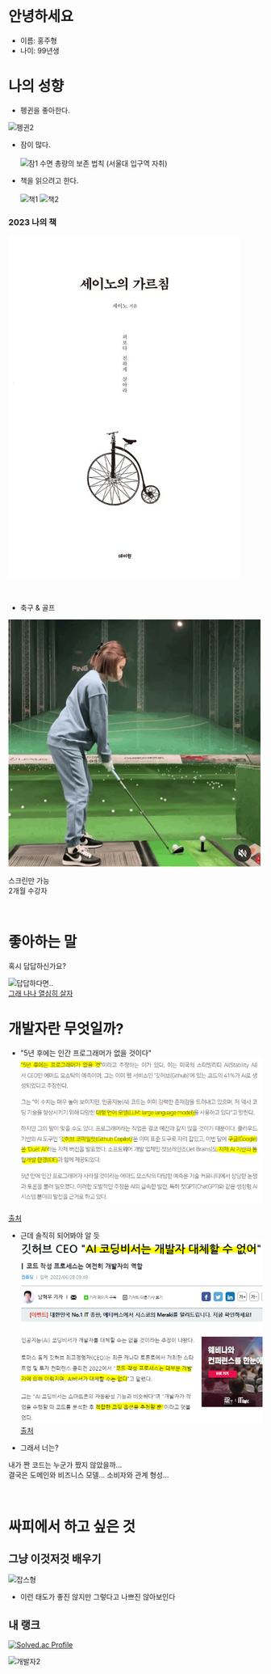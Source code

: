 # 안녕하세요
- 이름: 홍주형
- 나이: 99년생

# 나의 성향
- 펭귄을 좋아한다.<br>
<!-- ![동물1](https://i.namu.wiki/i/u2B6On7f7tF-Vvxc5nxYybqM1iDHybdDuPvjVymgRscHMQkRGnVrMQOKQossA5zoalemgJN2U60o4w0uUCEKRw.webp) -->
![펭귄2](https://s3.orbi.kr/data/file/united/981048033_Tbx38vV9_4t1CDMI.gif)

- 잠이 많다.<br> <br>
![잠1](https://cdn.imweb.me/upload/S20200901a942bae14250b/bd0e619a7b173.jpg)
수면 총량의 보존 법칙 (서울대 입구역 자취)


- 책을 읽으려고 한다.<br> <br>
![책1](https://image.yes24.com/momo/TopCate03/MidCate05/248828.jpg)
![책2](https://image.yes24.com/momo/TopCate70/MidCate01/6904710.jpg)

### 2023 나의 책
![책3](/source/세이노.jpg)

<br>

- 축구 & 골프 <br> 

![취미1](/source/골프.gif)

스크린만 가능<br>
2개월 수강자

<br>

# 좋아하는 말
혹시 답답하신가요? <br>

![답답하다면..](https://jjalbang.net/data/264614.jpg) <br>
[그래 나나 열심히 살자](https://ppss.kr/wp-content/uploads/2013/07/20130402_025303.png)

# 개발자란 무엇일까?
- "5년 후에는 인간 프로그래머가 없을 것이다"
![개발자1](/source/개발자2.PNG)

[출처](https://www.idailynews.co.kr/news/articleView.html?idxno=101553)

- 근데 솔직히 되어봐야 알 듯
![개발자2](/source/개발자1.PNG)
[출처](https://news.nate.com/view/20211026n36529)

- 그래서 너는?
   
내가 짠 코드는 누군가 짰지 않았을까... <br>
결국은 도메인와 비즈니스 모델... 소비자와 관계 형성...


<br>

# 싸피에서 하고 싶은 것

## 그냥 이것저것 배우기
![잡스형](https://i.pinimg.com/originals/fd/a9/06/fda90680d0afcc3456e01be876486a4f.png)

- 이런 태도가 좋진 않지만 그렇다고 나쁘진 않아보인다

## 내 랭크
[![Solved.ac Profile](http://mazassumnida.wtf/api/v2/generate_badge?boj=wngud1225)](https://solved.ac/wngud1225/)

![개발자2](https://contents.kyobobook.co.kr/sih/fit-in/458x0/pdt/9791188283835.jpg)


<!-- ## 이제 막 시작한 옆 랭커
[![Solved.ac Profile](http://mazassumnida.wtf/api/v2/generate_badge?boj=niggaud)](https://solved.ac/niggaud/)

## 되고 싶은 랭커
[![Solved.ac Profile](http://mazassumnida.wtf/api/v2/generate_badge?boj=hjhassa1)](https://solved.ac/hjhassa1/) -->



<br><br>
<br><br>
<br><br>

<!-- # 우리들만의 비밀 파일
## 삼성 SW 역량 테스트 

### 기출 문제 (1)
:heavy_check_mark: [issue 정리 내용](https://github.com/WeareSoft/algorithm-study/blob/master/contents/samsung/180916.md)
* [#issue1] 치킨 배달
* [#issue2] 드래곤 커브
* [#issue3] 사다리 조작
* [#issue4] 감시

### 기출 문제 (2)
:heavy_check_mark: [issue 정리 내용](https://github.com/WeareSoft/algorithm-study/blob/master/contents/samsung/180923.md)
* [#issue1] 톱니바퀴
* [#issue2] 경사로
* [#issue3] 스타트와 링크
* [#issue4] 연산자 끼워넣기
* [#issue5] 로봇 청소기
* [#issue6] 연구소

### 기출 문제 (3)
:heavy_check_mark: [issue 정리 내용](https://github.com/WeareSoft/algorithm-study/blob/master/contents/samsung/180930.md)
* [#issue1] 퇴사
* [#issue2] 테트로미노
* [#issue3] 주사위 굴리기
* [#issue4] 시험 감독
* [#issue5] 뱀
* [#issue6] 구슬 탈출 2

### 기출 문제 (4)
:heavy_check_mark: [issue 정리 내용](https://github.com/WeareSoft/algorithm-study/blob/master/contents/samsung/181028.md)
* [#issue1] 큐빙
* [#issue2] 인구 이동 
* [#issue3] 나무 재테크 
* [#issue4] 아기 상어

클릭안되면 여기... 출처: [gmlwjd9405](https://github.com/WeareSoft/algorithm-study/blob/master/contents/samsung/README.md) -->